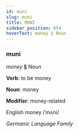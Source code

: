 ```yaml
---
id: muni
slug: muni
title: MUNİ
sidebar_position: 654
hoverText: money § Noun
---
```


### muni

*money* **§** Noun

**Verb**: to be money

**Noun**: money

**Modifier**: money-related

English money /ˈmʌni/

*Germanic Language Family*